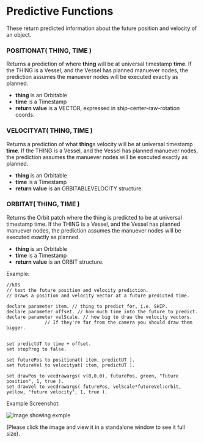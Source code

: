 Predictive Functions
====================

These return predicted information about the future position and velocity of an object.

### POSITIONAT( THING, TIME )

Returns a prediction of where **thing** will be at universal timestamp **time**.
If the THING is a Vessel, and the Vessel has planned manuever nodes, the
prediction assumes the manuever nodes will be executed exactly as planned.
* **thing** is an Orbitable
* **time** is a Timestamp
* **return value** is a VECTOR, expressed in ship-center-raw-rotation coords.

### VELOCITYAT( THING, TIME )

Returns a prediction of what **thing**s velocity will be at universal timestamp **time**.
If the THING is a Vessel, and the Vessel has planned manuever nodes, the
prediction assumes the manuever nodes will be executed exactly as planned.
* **thing** is an Orbitable
* **time** is a Timestamp
* **return value** is an ORBITABLEVELOCITY structure.

### ORBITAT( THING, TIME )

Returns the Orbit patch where the thing is predicted to be at universal timestamp time.
If the THING is a Vessel, and the Vessel has planned manuever nodes, the
prediction assumes the manuever nodes will be executed exactly as planned.
* **thing** is an Orbitable
* **time** is a Timestamp
* **return value** is an ORBIT structure.


Example:

    //kOS
    // test the future position and velocity prediction.
    // Draws a position and velocity vector at a future predicted time.
    
    declare parameter item. // thing to predict for, i.e. SHIP.
    declare parameter offset. // how much time into the future to predict.
    declare parameter velScale. // how big to draw the velocity vectors.
                  // If they're far from the camera you should draw them bigger.
    
    
    set predictUT to time + offset.
    set stopProg to false.
    
    set futurePos to positionat( item, predictUT ).
    set futureVel to velocityat( item, predictUT ).
    
    set drawPos to vecdrawargs( v(0,0,0), futurePos, green, "future position", 1, true ).
    set drawVel to vecdrawargs( futurePos, velScale*futureVel:orbit, yellow, "future velocity", 1, true ).

Example Screenshot:

![Image showing exmple](https://camo.githubusercontent.com/ed83a348cb38b769a5dd45eba43aea1d32c415b0/687474703a2f2f692e696d6775722e636f6d2f786c5237557a4d2e706e67)

(Please click the image and view it in a standalone window to see it full size).

